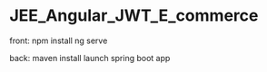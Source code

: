 # JEE_Angular_JWT_E_commerce

 front:
  npm install
  ng serve
  
 back:
  maven install
  launch spring boot app
